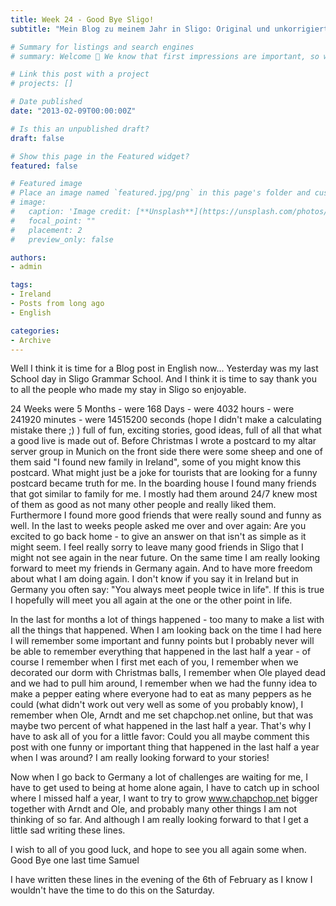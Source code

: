 ```yaml
---
title: Week 24 - Good Bye Sligo!
subtitle: "Mein Blog zu meinem Jahr in Sligo: Original und unkorrigiert"

# Summary for listings and search engines
# summary: Welcome 👋 We know that first impressions are important, so we've populated your new site with some initial content to help you get familiar with everything in no time.

# Link this post with a project
# projects: []

# Date published
date: "2013-02-09T00:00:00Z"

# Is this an unpublished draft?
draft: false

# Show this page in the Featured widget?
featured: false

# Featured image
# Place an image named `featured.jpg/png` in this page's folder and customize its options here.
# image:
#   caption: 'Image credit: [**Unsplash**](https://unsplash.com/photos/CpkOjOcXdUY)'
#   focal_point: ""
#   placement: 2
#   preview_only: false

authors:
- admin

tags:
- Ireland
- Posts from long ago
- English

categories:
- Archive
---
```


Well I think it is time for a Blog post in English now...
Yesterday was my last School day in Sligo Grammar School. And I think it is time to say thank you to all the people who made my stay in Sligo so enjoyable.

24 Weeks were 5 Months - were 168 Days - were 4032 hours - were 241920 minutes - were 14515200 seconds (hope I didn't make a calculating mistake there ;) ) full of fun, exciting stories, good ideas, full of all that what a good live is made out of. Before Christmas I wrote a postcard to my altar server group in Munich on the front side there were some sheep and one of them said "I found new family in Ireland", some of you might know this postcard. What might just be a joke for tourists that are looking for a funny postcard became truth for me. In the boarding house I found many friends that got similar to family for me. I mostly had them around 24/7 knew most of them as good as not many other people and really liked them. Furthermore I found more good friends that were really sound and funny as well. In the last to weeks people asked me over and over again: Are you excited to go back home - to give an answer on that isn't as simple as it might seem. I feel really sorry to leave many good friends in Sligo that I might not see again in the near future. On the same time I am really looking forward to meet my friends in Germany again. And to have more freedom about what I am doing again. I don't know if you say it in Ireland but in Germany you often say: "You always meet people twice in life". If this is true I hopefully will meet you all again at the one or the other point in life.

In the last for months a lot of things happened - too many to make a list with all the things that happened. When I am looking back on the time I had here I will remember some important and funny points but I probably never will be able to remember everything that happened in the last half a year - of course I remember when I first met each of you, I remember when we decorated our dorm with Christmas balls, I remember when Ole played dead and we had to pull him around, I remember when we had the funny idea to make a pepper eating where everyone had to eat as many peppers as he could (what didn't work out very well as some of you probably know), I remember when Ole, Arndt and me set chapchop.net online, but that was maybe two percent of what happened in the last half a year. That's why I have to ask all of you for a little favor: Could you all maybe comment this post with one funny or important thing that happened in the last half a year when I was around?
I am really looking forward to your stories!

Now when I go back to Germany a lot of challenges are waiting for me, I have to get used to being at home alone again, I have to catch up in school where I missed half a year, I want to try to grow www.chapchop.net bigger together with Arndt and Ole, and probably many other things I am not thinking of so far. And although I am really looking forward to that I get a little sad writing these lines.

I wish to all of you good luck, and hope to see you all again some when.
Good Bye one last time
Samuel

I have written these lines in the evening of the 6th of February as I know I wouldn't have the time to do this on the Saturday.